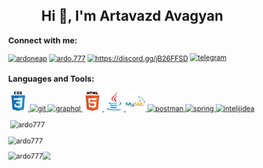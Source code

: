 <h1 align="center">Hi 👋, I'm Artavazd Avagyan</h1>
<h3 align="left">Connect with me:</h3>
<p align="left">
<a href="https://fb.com/ardoneap" target="blank"><img align="center" src="https://raw.githubusercontent.com/rahuldkjain/github-profile-readme-generator/master/src/images/icons/Social/facebook.svg" alt="ardoneap" height="30" width="40" /></a>
<a href="https://instagram.com/ardo.777" target="blank"><img align="center" src="https://raw.githubusercontent.com/rahuldkjain/github-profile-readme-generator/master/src/images/icons/Social/instagram.svg" alt="ardo.777" height="30" width="40" /></a>
<a href="https://discord.gg/https://discord.gg/jB26FFSD" target="blank"><img align="center" src="https://raw.githubusercontent.com/rahuldkjain/github-profile-readme-generator/master/src/images/icons/Social/discord.svg" alt="https://discord.gg/jB26FFSD" height="30" width="40" /></a>
  <a href="https://t.me/ardoneap"> <img src="https://image.similarpng.com/very-thumbnail/2021/10/Telegram-icon-on-transparent-background-PNG.png" alt="telegram" width="40" height="40"/> </a>
</p>

<h3 align="left">Languages and Tools:</h3>
<p align="left"> <a href="https://www.w3schools.com/css/" target="_blank" rel="noreferrer"> <img src="https://raw.githubusercontent.com/devicons/devicon/master/icons/css3/css3-original-wordmark.svg" alt="css3" width="40" height="40"/> </a> <a href="https://git-scm.com/" target="_blank" rel="noreferrer"> <img src="https://www.vectorlogo.zone/logos/git-scm/git-scm-icon.svg" alt="git" width="40" height="40"/> </a> <a href="https://graphql.org" target="_blank" rel="noreferrer"> <img src="https://www.vectorlogo.zone/logos/graphql/graphql-icon.svg" alt="graphql" width="40" height="40"/> </a> <a href="https://www.w3.org/html/" target="_blank" rel="noreferrer"> <img src="https://raw.githubusercontent.com/devicons/devicon/master/icons/html5/html5-original-wordmark.svg" alt="html5" width="40" height="40"/> </a> <a href="https://www.java.com" target="_blank" rel="noreferrer"> <img src="https://raw.githubusercontent.com/devicons/devicon/master/icons/java/java-original.svg" alt="java" width="40" height="40"/> </a> <a href="https://www.mysql.com/" target="_blank" rel="noreferrer"> <img src="https://raw.githubusercontent.com/devicons/devicon/master/icons/mysql/mysql-original-wordmark.svg" alt="mysql" width="40" height="40"/> </a> <a href="https://postman.com" target="_blank" rel="noreferrer"> <img src="https://www.vectorlogo.zone/logos/getpostman/getpostman-icon.svg" alt="postman" width="40" height="40"/> </a> <a href="https://spring.io/" target="_blank" rel="noreferrer"> <img src="https://www.vectorlogo.zone/logos/springio/springio-icon.svg" alt="spring" width="40" height="40"/> </a> 
<a href="https://www.jetbrains.com/idea/"> <img src="https://static-00.iconduck.com/assets.00/intellij-idea-icon-512x512-ksbwsbbn.png" alt="intelijidea" width="40" height="40"/> </a></p>


&nbsp;<img align="center" src="https://github-readme-stats.vercel.app/api?username=ardo777&show_icons=true&locale=en" alt="ardo777" />

<p><img align="center" src="https://github-readme-streak-stats.herokuapp.com/?user=ardo777&" alt="ardo777" /></p>
<p><img align="left" src="https://github-readme-stats.vercel.app/api/top-langs?username=ardo777&show_icons=true&locale=en&layout=compact" alt="ardo777" /></p>


![](https://github-profile-trophy.vercel.app/?username=Ardo777&theme=juicyfresh&no-frame=false&no-bg=false&margin-w=4)
